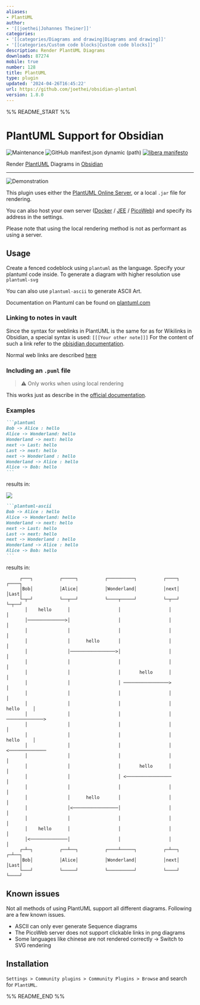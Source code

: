 ```yaml
---
aliases:
- PlantUML
author:
- '[[joethei|Johannes Theiner]]'
categories:
- '[[categories/Diagrams and drawing|Diagrams and drawing]]'
- '[[categories/Custom code blocks|Custom code blocks]]'
description: Render PlantUML Diagrams
downloads: 87274
mobile: true
number: 128
title: PlantUML
type: plugin
updated: '2024-04-26T16:45:22'
url: https://github.com/joethei/obsidian-plantuml
version: 1.8.0
---
```


%% README_START %%

# PlantUML Support for Obsidian

![Maintenance](https://img.shields.io:/maintenance/yes/2024)
![GitHub manifest.json dynamic (path)](https://img.shields.io/github/manifest-json/minAppVersion/joethei/obsidian-plantuml?label=lowest%20supported%20app%20version)
[![libera manifesto](https://img.shields.io/badge/libera-manifesto-lightgrey.svg)](https://liberamanifesto.com)

Render [PlantUML](https://plantuml.com) Diagrams in [Obsidian](https://obsidian.md)

---

![Demonstration](https://i.joethei.space/c5CVp0aX6h.gif)

This plugin uses either the [PlantUML Online Server](https://plantuml.com/server), or a local
`.jar` file for rendering.

You can also host your own server
([Docker](https://hub.docker.com/r/plantuml/plantuml-server) /
[JEE](https://plantuml.com/de/server) /
[PicoWeb](https://plantuml.com/de/picoweb)) and specify its address in the settings.

Please note that using the local rendering method is not as performant as using a server.

## Usage
Create a fenced codeblock using `plantuml` as the language.
Specify your plantuml code inside.
To generate a diagram with higher resolution use `plantuml-svg`

You can also use `plantuml-ascii` to generate ASCII Art.

Documentation on Plantuml can be found on [plantuml.com](https://plantuml.com/)

### Linking to notes in vault

Since the syntax for weblinks in PlantUML is the same for as for Wikilinks in Obsidian,
a special syntax is used:
`[[[Your other note]]]`
For the content of such a link refer to the [obisidian documentation](https://help.obsidian.md/How+to/Internal+link).

Normal web links are described [here](https://plantuml.com/de/link)

### Including an `.puml` file
> ⚠️ Only works when using local rendering

This works just as describe in the [official documentation](https://plantuml.com/de/preprocessing#393335a6fd28a804).

### Examples

~~~markdown
```plantuml
Bob -> Alice : hello
Alice -> Wonderland: hello
Wonderland -> next: hello
next -> Last: hello
Last -> next: hello
next -> Wonderland : hello
Wonderland -> Alice : hello
Alice -> Bob: hello
```
~~~

results in:

![](http://www.plantuml.com/plantuml/png/SyfFEhH0r-xG0iUSpEJKGmki3Yt8ICt9oUS2yo5IuVbvAQb5EObvAN1PX114ILvgHGbSKW48G08GAP_4ObGfa011NSWMe2X1IA2x6w46oUr0_y6a0000)

~~~markdown
```plantuml-ascii
Bob -> Alice : hello
Alice -> Wonderland: hello
Wonderland -> next: hello
next -> Last: hello
Last -> next: hello
next -> Wonderland : hello
Wonderland -> Alice : hello
Alice -> Bob: hello
```
~~~

results in:
```
     ┌───┐          ┌─────┐          ┌──────────┐          ┌────┐          ┌────┐
     │Bob│          │Alice│          │Wonderland│          │next│          │Last│
     └─┬─┘          └──┬──┘          └────┬─────┘          └─┬──┘          └─┬──┘
       │    hello      │                  │                  │               │   
       │──────────────>│                  │                  │               │   
       │               │                  │                  │               │   
       │               │      hello       │                  │               │   
       │               │─────────────────>│                  │               │   
       │               │                  │                  │               │   
       │               │                  │       hello      │               │   
       │               │                  │ ─────────────────>               │   
       │               │                  │                  │               │   
       │               │                  │                  │     hello     │   
       │               │                  │                  │ ──────────────>   
       │               │                  │                  │               │   
       │               │                  │                  │     hello     │   
       │               │                  │                  │ <──────────────   
       │               │                  │                  │               │   
       │               │                  │       hello      │               │   
       │               │                  │ <─────────────────               │   
       │               │                  │                  │               │   
       │               │      hello       │                  │               │   
       │               │<─────────────────│                  │               │   
       │               │                  │                  │               │   
       │    hello      │                  │                  │               │   
       │<──────────────│                  │                  │               │   
     ┌─┴─┐          ┌──┴──┐          ┌────┴─────┐          ┌─┴──┐          ┌─┴──┐
     │Bob│          │Alice│          │Wonderland│          │next│          │Last│
     └───┘          └─────┘          └──────────┘          └────┘          └────┘
```


## Known issues
Not all methods of using PlantUML support all different diagrams.
Following are a few known issues.
- ASCII can only ever generate Sequence diagrams
- The PicoWeb server does not support clickable links in png diagrams
- Some languages like chinese are not rendered correctly -> Switch to SVG rendering


## Installation
`Settings > Community plugins > Community Plugins > Browse` and search for `PlantUML`.


%% README_END %%